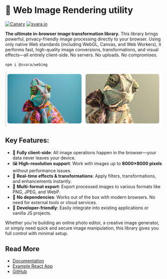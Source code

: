 # 🎨 Web Image Rendering utility

[![Canary](https://github.com/svaraborut/webimg/actions/workflows/canary.yaml/badge.svg)](https://github.com/svaraborut/webimg/actions/workflows/canary.yaml)
[![svara.io](https://svara.io/assets/badge.svg)](https://svara.io/)

**The ultimate in-browser image transformation library.** This library brings powerful, privacy-friendly image
processing directly to your browser. Using only native Web standards (including WebGL, Canvas, and Web Workers), it
performs fast, high-quality image conversions, transformations, and visual effects—all entirely client-side. No servers.
No uploads. No compromises.

```shell
npm i @svara/webimg
```

![Example Image](./docs/img-main.png)

## Key Features:

- 🚀 **Fully client-side**: All image operations happen in the browser—your data never leaves your device.
- 🖼️ **High-resolution support**: Work with images up to **8000×8000 pixels** without performance issues.
- 🎨 **Real-time effects & transformations**: Apply filters, transformations, and enhancements instantly.
- 💾 **Multi-format export**: Export processed images to various formats like PNG, JPEG, and WebP.
- 🔌 **No dependencies**: Works out of the box with modern browsers. No need for external tools or cloud services.
- 🔧 **Developer-friendly**: Easily integrate into existing applications or vanilla JS projects.

Whether you're building an online photo editor, a creative image generator, or simply need quick and secure image
manipulation, this library gives you full control with minimal setup.

## Read More

- [Documentation](https://github.com/svaraborut/webimg/tree/main/docs/docs.md)
- [Example React App](https://github.com/svaraborut/webimg/tree/main/docs/example.md)
- [GitHub](https://github.com/svaraborut/webimg)
